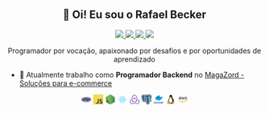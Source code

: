 <h2 align="center">
  👋 Oi! Eu sou o Rafael Becker
</h2>

<p align="center">
     <a href="mailto:realfabecker@gmail.com" target="_blank">
      <img src="https://img.shields.io/badge/-Gmail-c14438?style=flat-square&logo=Gmail&logoColor=white" height="20"/>
     </a>
     <a href="https://www.linkedin.com/in/rafaelbeecker/" target="_blank">
      <img src="https://img.shields.io/badge/LinkedIn-0077B5?style=for-the-badge&logo=linkedin&logoColor=white" height="20"/>
     </a> 
     <a href="https://www.twitter.com/rafaelbeecker/" target="_blank">
      <img src="https://img.shields.io/badge/-Twitter-1da1f2?style=flat-square&labelColor=1da1f2&logo=twitter&logoColor=white" height="20"/>
     </a>
     <a href="https://api.whatsapp.com/send?phone=5547988771357&text=Oi Rafael! Tubo bem? Muito legal seu perfil no GitHub" target="_blank">
      <img src="https://img.shields.io/badge/-Whatsapp-4CA143?style=flat-square&labelColor=4CA143&logo=whatsapp&logoColor=white" height="20"/>
     </a>
</p>

<p align="center">
  Programador por vocação, apaixonado por desafios e por oportunidades de aprendizado
</p>

- :office: Atualmente trabalho como **Programador Backend** no [MagaZord - Soluções para e-commerce](https://github.com/magazord-plataforma)

<p align="center">
<img height="20" src="https://raw.githubusercontent.com/github/explore/ccc16358ac4530c6a69b1b80c7223cd2744dea83/topics/php/php.png">  <img height="20" src="https://raw.githubusercontent.com/github/explore/80688e429a7d4ef2fca1e82350fe8e3517d3494d/topics/javascript/javascript.png">  <img height="20" src="https://raw.githubusercontent.com/github/explore/80688e429a7d4ef2fca1e82350fe8e3517d3494d/topics/nodejs/nodejs.png">  <img height="20" src="https://raw.githubusercontent.com/github/explore/80688e429a7d4ef2fca1e82350fe8e3517d3494d/topics/react/react.png">  <img height="20" src="https://raw.githubusercontent.com/github/explore/80688e429a7d4ef2fca1e82350fe8e3517d3494d/topics/redux/redux.png">  <img height="20" src="https://raw.githubusercontent.com/github/explore/80688e429a7d4ef2fca1e82350fe8e3517d3494d/topics/postgresql/postgresql.png">  <img height="20" src="https://raw.githubusercontent.com/github/explore/80688e429a7d4ef2fca1e82350fe8e3517d3494d/topics/docker/docker.png">  <img height="20" src="https://raw.githubusercontent.com/github/explore/80688e429a7d4ef2fca1e82350fe8e3517d3494d/topics/linux/linux.png">  <img height="20" src="https://raw.githubusercontent.com/github/explore/fbceb94436312b6dacde68d122a5b9c7d11f9524/topics/aws/aws.png">    
</p>
